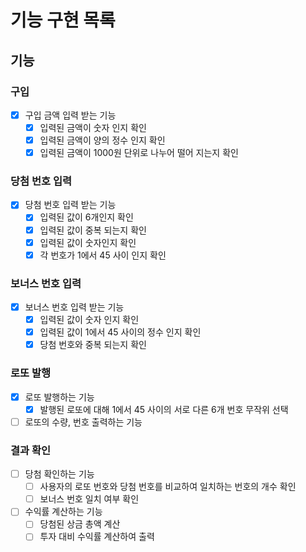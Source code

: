 # 기능 구현 목록

## 기능

### 구입
- [x] 구입 금액 입력 받는 기능
    - [x] 입력된 금액이 숫자 인지 확인
    - [x] 입력된 금액이 양의 정수 인지 확인
    - [x] 입력된 금액이 1000원 단위로 나누어 떨어 지는지 확인

### 당첨 번호 입력
- [x] 당첨 번호 입력 받는 기능
    - [x] 입력된 값이 6개인지 확인
    - [x] 입력된 값이 중복 되는지 확인
    - [x] 입력된 값이 숫자인지 확인
    - [x] 각 번호가 1에서 45 사이 인지 확인

### 보너스 번호 입력
- [x] 보너스 번호 입력 받는 기능
    - [x] 입력된 값이 숫자 인지 확인
    - [x] 입력된 값이 1에서 45 사이의 정수 인지 확인
    - [x] 당첨 번호와 중복 되는지 확인

### 로또 발행
- [x] 로또 발행하는 기능
    - [x] 발행된 로또에 대해 1에서 45 사이의 서로 다른 6개 번호 무작위 선택
- [ ] 로또의 수량, 번호 출력하는 기능

### 결과 확인
- [ ] 당첨 확인하는 기능
    - [ ] 사용자의 로또 번호와 당첨 번호를 비교하여 일치하는 번호의 개수 확인
    - [ ] 보너스 번호 일치 여부 확인
- [ ] 수익률 계산하는 기능
    - [ ] 당첨된 상금 총액 계산
    - [ ] 투자 대비 수익률 계산하여 출력
